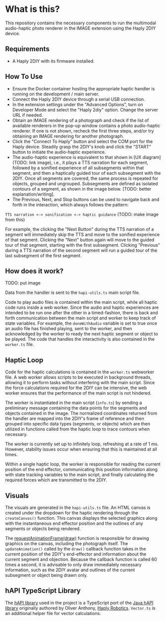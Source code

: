 # What is this?

This repository contains the necessary components to run the multimodal audio-haptic photo renderer in the IMAGE extension using the Haply 2DIY device.

## Requirements

* A Haply 2DIY with its firmware installed.
## How To Use

* Ensure the Docker container hosting the appropriate haptic handler is running on the development / main server.
* Connect the Haply 2DIY device through a serial USB connection.
* In the extension settings under the "Advanced Options", turn on Developer Mode and select the "Haply 2diy" option. Change the server URL if needed.
* Obtain an IMAGE rendering of a photograph and check if the list of available renderers in the pop-up window contains a photo audio-haptic renderer. If one is not shown, recheck the first three steps, and/or try obtaining an IMAGE rendering for another photograph.
* Click the "Connect To Haply" button and select the COM port for the Haply device. Steadily grasp the 2DIY's knob and click the "START" button to initiate the audio-haptic experience.
* The audio-haptic experience is equivalent to that shown in [UX diagram] (TODO: link image), i.e., it plays a TTS narration for each segment, followed by a sonified experience of all subsegments within that segment, and then a haptically guided tour of each subsegment with the 2DIY. Once all segments are covered, the same process is repeated for objects, grouped and ungrouped. Subsegments are defined as isolated contours of a segment, as shown in the image below. [TODO: better explanation/writing].
* The Previous, Next, and Stop buttons can be used to navigate back and forth in the interaction, which always follows the pattern:

 ```TTS narration <-> sonification <-> haptic guidance``` (TODO: make image from this)

 For example, the clicking the "Next Button" during the TTS narration of a segment will immediately skip the TTS and move to the sonified experience of that segment. Clicking the "Next" button again will move to the guided tour of that segment, starting with the first subsegment. Clicking "Previous" during a TTS narration of the second segment will run a guided tour of the last subsegment of the first segment.

## How does it work?  

TODO: put image

Data from the handler is sent to the ```hapi-utils.ts``` main script file.

Code to play audio files is contained within the main script, while all haptic code runs inside a web worker. Since the audio and haptic experiences are intended to be run one after the other in a timed-fashion, there is back and forth communication between the main script and worker to keep track of state variables. For example, the ```doneWithAudio``` variable is set to true once an audio file has finished playing, sent to the worker, and  then acknowledged by the worker to ready the next haptic segment or object to be played. The code that handles the interactivity is also contained in the ```worker.ts``` file.

## Haptic Loop

Code for the haptic calculations is contained in the ```worker.ts``` webworker file. A web worker allows scripts to be executed in background threads, allowing it to perform tasks without interfering with the main script. Since the force calculations required for the 2DIY can be intensive, the web worker ensures that the performance of the main script is not hindered.
 
The worker is instantiated in the main script (```info.ts```) by sending a preliminary message containing the  data points for the segments and objects contained in the image. The normalized coordinates returned from the handler are mapped into the 2DIY's frame of reference and then grouped into specific data types (segments, or objects) which are then utilized in functions called from the haptic loop to trace contours when necessary.

The worker is currently set up to infinitely loop, refreshing at a rate of 1 ms. However, stability issues occur when ensuring that this is maintained at all times. 

Within a single haptic loop, the worker is responsible for reading the current position of the end effector, communicating this position information along with state tracking variables to the main script, and finally calculating the required forces which are transmitted to the 2DIY.

## Visuals

The visuals are generated in the ```hapi-utils.ts``` file. An HTML canvas is created under the dropdown for the haptic rendering through the ```createCanvas()``` function. This canvas displays the selected graphics along with the instantaneous end effector position and the outlines of any segments or objects being rendered. 

The [requestAnimationFrame(draw)](https://developer.mozilla.org/en-US/docs/Web/API/window/requestAnimationFrame) function is responsible for drawing graphics on the canvas, including the photograph itself. The ```updateAnimation()``` called by the ```draw()``` callback function takes in the current position of the 2DIY's end-effector and information about the current segment and objection. Because the callback function is called 60 times a second, it is advisable to only draw immediately necessary information, such as the 2DIY avatar and outlines of the current subsegment or object being drawn only.

## hAPI TypeScript Library 

The [hAPI library](https://github.com/Shared-Reality-Lab/IMAGE-browser/tree/main/src/hAPI/libraries) used in the project is a TypeScript port of the [Java hAPI library](https://gitlab.com/Haply/hAPI) originally authored by Oliver Anthony, [Haply Robotics](https://haply.co/). ```Vector.ts``` is an additional helper file for vector calculations.
